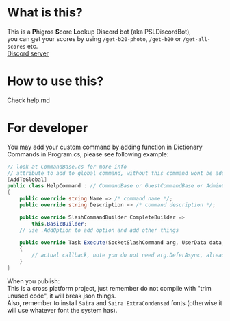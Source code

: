 # What is this?
This is a **P**higros **S**core **L**ookup Discord bot (aka PSLDiscordBot),<br/>
you can get your scores by using `/get-b20-photo`, `/get-b20` or `/get-all-scores` etc.<br/>
[Discord server](https://discord.gg/b6a4RjEnEC)
# How to use this?
Check help.md
# For developer
You may add your custom command by adding function in Dictionary Commands in Program.cs, please see following example:
```c#
// look at CommandBase.cs for more info
// attribute to add to global command, without this command wont be added
[AddToGlobal]
public class HelpCommand : // CommandBase or GuestCommandBase or AdminCommandBase, depends on comand type
{
	public override string Name => /* command name */;
	public override string Description => /* command description */;

	public override SlashCommandBuilder CompleteBuilder =>
		this.BasicBuilder;
	// use .AddOption to add option and add other things

	public override Task Execute(SocketSlashCommand arg, UserData data, object executer)
	{
		// actual callback, note you do not need arg.DeferAsync, already did that in ExecuteWithPermissionProtect
	}
}
```
When you publish: <br/>
This is a cross platform project, just remember do not compile with "trim unused code", it will break json things. <br/>
Also, remember to install `Saira` and `Saira ExtraCondensed` fonts (otherwise it will use whatever font the system has).